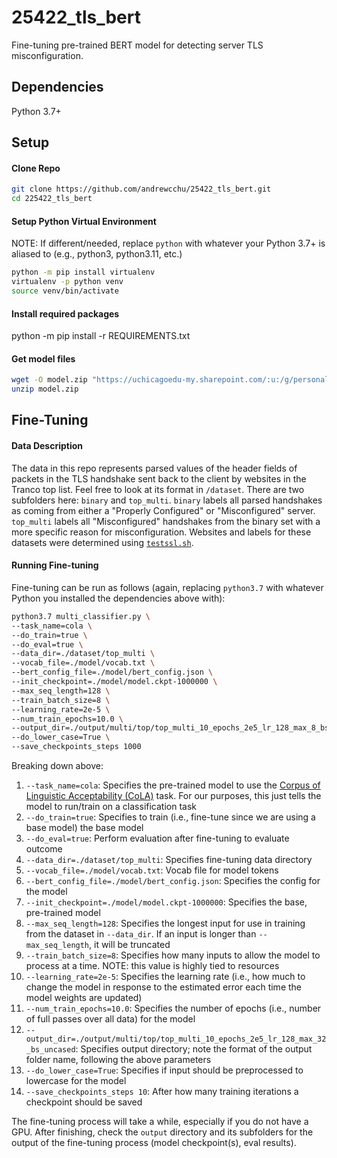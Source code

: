 # 25422_tls_bert
Fine-tuning pre-trained BERT model for detecting server TLS misconfiguration.

## Dependencies

Python 3.7+

## Setup

#### Clone Repo
```bash
git clone https://github.com/andrewcchu/25422_tls_bert.git
cd 225422_tls_bert
```

#### Setup Python Virtual Environment
NOTE: If different/needed, replace `python` with whatever your Python 3.7+ is aliased to (e.g., python3, python3.11, etc.)
```bash
python -m pip install virtualenv
virtualenv -p python venv
source venv/bin/activate
```

#### Install required packages
python -m pip install -r REQUIREMENTS.txt

#### Get model files
```bash
wget -O model.zip "https://uchicagoedu-my.sharepoint.com/:u:/g/personal/andrewcchu_uchicago_edu/EWmZeAEPBwxJnFpzUeGssRQBlCwldMsK9-8xGB77_u0ArQ?e=KHdfi6&download=1"
unzip model.zip
```

## Fine-Tuning

#### Data Description

The data in this repo represents parsed values of the header fields of packets in the TLS handshake sent back to the client by websites in the Tranco top list. Feel free to look at its format in `/dataset`. There are two subfolders here: `binary` and `top_multi`. `binary` labels all parsed handshakes as coming from either a "Properly Configured" or "Misconfigured" server. `top_multi` labels all "Misconfigured" handshakes from the binary set with a more specific reason for misconfiguration. Websites and labels for these datasets were determined using [`testssl.sh`](https://github.com/drwetter/testssl.sh).

#### Running Fine-tuning

Fine-tuning can be run as follows (again, replacing `python3.7` with whatever Python you installed the dependencies above with):
```bash
python3.7 multi_classifier.py \
--task_name=cola \
--do_train=true \
--do_eval=true \
--data_dir=./dataset/top_multi \
--vocab_file=./model/vocab.txt \
--bert_config_file=./model/bert_config.json \
--init_checkpoint=./model/model.ckpt-1000000 \
--max_seq_length=128 \
--train_batch_size=8 \
--learning_rate=2e-5 \
--num_train_epochs=10.0 \
--output_dir=./output/multi/top/top_multi_10_epochs_2e5_lr_128_max_8_bs_uncased \
--do_lower_case=True \
--save_checkpoints_steps 1000
```

Breaking down above:
1. `--task_name=cola`: Specifies the pre-trained model to use the [Corpus of Linguistic Acceptability (CoLA)](https://arxiv.org/pdf/1805.12471.pdf) task. For our purposes, this just tells the model to run/train on a classification task
2. `--do_train=true`: Specifies to train (i.e., fine-tune since we are using a base model) the base model
3. `--do_eval=true`: Perform evaluation after fine-tuning to evaluate outcome
4. `--data_dir=./dataset/top_multi`: Specifies fine-tuning data directory
5. `--vocab_file=./model/vocab.txt`: Vocab file for model tokens
6. `--bert_config_file=./model/bert_config.json`: Specifies the config for the model
7. `--init_checkpoint=./model/model.ckpt-1000000`: Specifies the base, pre-trained model
8. `--max_seq_length=128`: Specifies the longest input for use in training from the dataset in `--data_dir`. If an input is longer than `--max_seq_length`, it will be truncated
9. `--train_batch_size=8`: Specifies how many inputs to allow the model to process at a time. NOTE: this value is highly tied to resources
10. `--learning_rate=2e-5`: Specifies the learning rate (i.e., how much to change the model in response to the estimated error each time the model weights are updated)
11. `--num_train_epochs=10.0`: Specifies the number of epochs (i.e., number of full passes over all data) for the model
12. `--output_dir=./output/multi/top/top_multi_10_epochs_2e5_lr_128_max_32_bs_uncased`: Specifies output directory; note the format of the output folder name, following the above parameters
13. `--do_lower_case=True`: Specifies if input should be preprocessed to lowercase for the model 
14. `--save_checkpoints_steps 10`: After how many training iterations a checkpoint should be saved

The fine-tuning process will take a while, especially if you do not have a GPU. After finishing, check the `output` directory and its subfolders for the output of the fine-tuning process (model checkpoint(s), eval results).
